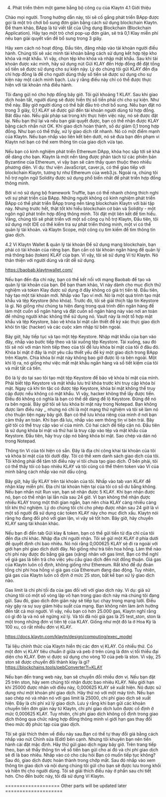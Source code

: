 4. Phát triển thêm một game bằng bộ công cụ của Klaytn
4.1 Giới thiệu

Chào mọi người. Trong hướng dẫn này, tôi sẽ cố gắng phát triển BApp được gọi là một trò chơi bổ sung đơn giản bằng cách sử dụng blockchain Klaytn. Để tham khảo, BApp là từ viết tắt của Ứng dụng Blockchain (Blockchain Application). Hãy tạo một trò chơi pop-up đơn giản, sẽ trả 0,1 Klay miễn phí nếu bạn giải quyết vấn đề bổ sung trong 3 giây.

Hãy xem cách nó hoạt động. Đầu tiên, đăng nhập vào tài khoản người điều hành. Chúng tôi sẽ xác minh tài khoản bằng cách sử dụng kết hợp tệp kho khóa và mật khẩu. Vì vậy, chọn tệp kho khóa và nhập mật khẩu. Sau khi tài khoản được xác minh, hãy sử dụng nút Gửi KLAY đến Hợp đồng để đặt tổng số tiền sẽ được sử dụng cho sự kiện này. Lý do chúng tôi gửi KLAY đến địa chỉ hợp đồng là để cho người dùng thấy số tiền sẽ được sử dụng cho sự kiện này một cách minh bạch. Lưu ý rằng điều này chỉ có thể được thực hiện với tài khoản nhà điều hành.

Tôi đang gửi nó cho hợp đồng bây giờ. Tôi gửi khoảng 1 KLAY. Sau khi giao dịch hoàn tất, người dùng sẽ được hiển thị số tiền phải chi cho sự kiện. Như thế này. Bây giờ người dùng có thể bắt đầu trò chơi bổ sung. Nếu bạn đặt nó trong 3 giây, 0,1 KLAY sẽ được gửi đến tài khoản người dùng từ hợp đồng. Băt đâu nào. Nếu giải pháp sai trong khi thực hiện việc này, nó sẽ được đặt lại. Nếu bạn thử lại và nếu bạn giải quyết được, bạn có thể nhận được KLAY bằng cách nhấn nút OK. Khi giao dịch hoàn thành, số dư giảm 0,1 trong hợp đồng. Như bạn có thể thấy, xử lý giao dịch rất nhanh. Nó có một điểm mạnh của Klaytn. Nếu bạn nhấp vào liên kết bên dưới, nó sẽ đưa bạn đến phạm vi Klaytn nơi bạn có thể xem thông tin của giao dịch vừa tạo.

Nếu bạn có kinh nghiệm phát triển Ethereum DApp, khóa học sắp tới sẽ khá dễ dàng cho bạn. Klaytn là một nền tảng được phân tách từ các phiên bản Byzantine của Ethereum, vì vậy bạn sẽ cảm thấy quen thuộc theo nhiều phương diện. Ví dụ: thư viện JavaScript, caver.js, có thể giao tiếp với blockchain Klaytn, tương tự như Ethereum của web3.js. Ngoài ra, chúng tôi hỗ trợ ngôn ngữ Solidity được sử dụng phổ biến nhất để phát triển hợp đồng thông minh.

Bởi vì nó sử dụng bộ framework Truffle, bạn có thể nhanh chóng thích nghi với sự phát triển của BApp. Những người không có kinh nghiệm phát triển BApp có thể phát triển BApp trong nền tảng blockchain Klaytn với bài tập này. Nhưng trước hết, thật tốt khi hiểu blockchain cơ bản và Solidity - một ngôn ngữ phát triển hợp đồng thông minh. Tôi đặt một liên kết để tìm hiểu. Vâng, chúng tôi sẽ phát triển với một số công cụ hỗ trợ Klaytn, Đầu tiên, tôi sử dụng một IDE có thể kiểm tra sự phát triển thông minh, một ví có thể quản lý tài khoản. và Klaytn Scope, một công cụ tìm kiếm để tìm thông tin giao dịch.


4.2 Ví Klaytn Wallet & quản lý tài khoản
Để sử dụng mạng blockchain, bạn phải có tài khoản của riêng bạn. Bạn cần có tài khoản ngân hàng để quản lý mã thông báo (token) KLAY của bạn. Vì vậy, tôi sẽ sử dụng Ví từ Klaytn. Nó thân thiện với người dùng và rất dễ sử dụng. 

https://baobab.klaytnwallet.com/

Nếu bạn đến địa chỉ này, bạn có thể kết nối với mạng Baobab để tạo và quản lý tài khoản của bạn. Để bạn tham khảo, Ví này dành cho mục đích thử nghiệm và token Klay được sử dụng ở đây không có giá trị tiền tệ. Đầu tiên, hãy tạo một tài khoản mới. Nhấp vào Tạo ví mới. Nó là một quá trình tạo mật khẩu và tệp Keystore (kho khóa). Trước đó, tôi sẽ giải thích tập tin Keystore là gì. Nó giống như chúng ta hiện đang trong quá trình đến ngân hàng để làm một cuốn sổ ngân hàng và đặt cuốn sổ ngân hàng này vào nơi an toàn để những người khác không thể sử dụng nó. Vault này là một tổ hợp mật khẩu và tệp Keystore, bảo vệ khóa bí mật cần thiết để ký xác thực giao dịch khỏi tin tặc (hacker) và các cuộc xâm nhập từ bên ngoài.

Bây giờ, hãy tiếp tục và tạo một tệp Keystore. Nhập mật khẩu của bạn vào đây, nhấp vào bước tiếp theo và tải xuống tệp Keystore. Tải xuống, sau đó tôi sẽ nói với màn hình tiếp theo của tôi để lưu khóa bí mật của tôi ở đâu đó. Khóa bí mật ở đây là một yêu cầu thiết yếu để ký một giao dịch trong BApp trên Klaytn. Chìa khóa bí mật này không bao giờ được lộ ra bên ngoài. Một khi lộ ra, nó giống như việc mất mật khẩu ngân hàng và sổ tiết kiệm của tôi và mất tất cả tiền.

Đó là lý do tại sao tôi tạo một tệp Keystore để bảo vệ khóa bí mật của mình. Phải biết tệp Keystore và mật khẩu lưu trữ khóa trước khi truy cập khóa bí mật. Ngay cả khi tin tặc có được tệp Keystore, khóa bí mật không thể truy cập được nếu không có mật khẩu. Vì vậy, hacker không thể lấy được tiền. Điều đó không có nghĩa là bạn có thể dễ dàng để lộ Keystore. Đừng để nó ra bên ngoài. Bây giờ tôi sẽ lưu khóa bí mật này trong Notepad. Bạn không được làm điều này ,, nhưng nó chỉ là một mạng thử nghiệm và tôi sẽ làm nó cho thuận tiện ngay bây giờ. Bạn có thể lưu khóa riêng của mình ở nơi bạn cảm thấy an toàn. Khi bạn đã lưu, nhấp vào xem thông tin ví bên trái. Bây giờ tôi có thể truy cập vào ví của mình. Có hai cách để tiếp cận nó. Đầu tiên là sử dụng khóa bí mật và thứ hai là truy cập vào tệp và mật khẩu của Keystore. Đầu tiên, hãy truy cập nó bằng khóa bí mật. Sao chép và dán nó trong Notepad.

Thông tin Ví của tôi hiện có sẵn. Đây là địa chỉ công khai tài khoản của tôi và khóa bí mật của tôi dưới đây. Tôi có thể xem danh sách giao dịch của tôi. Tôi không phải để tâm tới điều này vì tôi chưa tạo giao dịch. Ở bên phải, tôi có thể thấy tôi có bao nhiêu KLAY và tôi cũng có thể thêm token vào Ví của mình bằng cách nhấp vào nút dấu cộng. 

Bây giờ, hãy lấy KLAY trên tài khoản của tôi. Nhấp vào tab van KLAY để nhận klay miễn phí. Địa chỉ tài khoản hiện tại của tôi có số dư bằng không. Nếu bạn nhấn nút Run van, bạn sẽ nhận được 5 KLAY. Khi bạn nhận được nó, bạn có thể nhận lại lần nữa sau 24 giờ. Vì bạn không thể nhận được nhiều KLAY trong một thời gian ngắn, bạn nên chia KLAY càng nhiều càng tốt khi thử nghiệm. Lý do chúng tôi chỉ cho phép được nhận sau 24 giờ là vì một số người đã sử dụng các token KLAY này cho mục đích xấu. Klaytn nói rằng họ đang đối phó với gian lận, vì vậy sẽ tốt hơn. Bây giờ, hãy chuyển KLAY sang tài khoản khác.

Nếu bạn đi đến tab Gửi klay & token, bạn có thể gửi tiền từ địa chỉ của tôi đến địa chỉ khác. Nhập địa chỉ người nhận. Tôi sẽ gửi một KLAY ở phía dưới để quyết định chi bao nhiêu. Nó nói rằng 0,000625 KLAY sẽ đi ra ngoài với giới hạn phí giao dịch dưới đây. Nó giống như trả tiền hoa hồng. Làm thế nào chi phí này được đo bằng giá gas (xăng) nhân với gas limit. Bạn có thể nghĩ về giá gas là tiền trả cho việc yêu cầu giao dịch đến nút đồng thuận. Giá gas của Klaytn luôn cố định, không giống như Ethereum. Rất khó để dự đoán tổng chi phí hoa hồng vì giá gas của Ethereum đang dao động. Tuy nhiên, giá gas của Klaytn luôn cố định ở mức 25 ston, bất kể bạn xử lý giao dịch nào.

Gas limit là chi phí tối đa của gas đối với với giao dịch này. Ví dụ: giả sử chúng tôi có một số vòng lặp vô hạn trong giao dịch này mà chúng tôi đang gửi. Sau đó, giao dịch đơn giản này sẽ tiếp tục chạy trong mạng lưới. Điều này gây ra sự suy giảm hiệu suất của mạng. Bạn không nên làm ảnh hưởng đến tất cả mọi người. Vì vậy, nếu bạn có hơn 25.000 gas, Klaytn nghĩ rằng có gì đó lạ và nó sẽ ngừng xử lý.
Và tôi đã nói giá gas là 25 test_ston, ston là một trong những đơn vị tiền tệ của KLAY. Giống như một đô la ở Hoa Kỳ là 100 xu, có rất nhiều đơn vị KLAY. 

https://docs.klaytn.com/klaytn/design/computing/exec_model 

Tài liệu chính thức của Klaytn hiển thị các đơn vị KLAY. Có nhiều thứ. Có một đơn vị KLAY tiêu chuẩn ở giữa và peb ở trên cùng là đơn vị tối thiểu đại diện cho KLAY. Đơn vị được sử dụng cho vòng 10 của peb là ston. Vì vậy, 25 ston sẽ được chuyển đổi thành klay là gì?
 https://blockchains.tools/pebConverter?l=KLAY 

Nếu bạn đến trang web này, bạn sẽ chuyển đổi nhiều đơn vị. Nếu bạn đặt 25 trên ston, hãy xem chúng tôi nhận được bao nhiêu KLAY. Nếu giới hạn khí 25000 được nhân với điều này, 0,000625 KLAY sẽ xuất hiện. Nó được sử dụng như một khoản phí giao dịch. Hãy thử nó với một máy tính. Nếu bạn sao chép nó và nhân nó với gas limit là 25000, chi phí giao dịch sẽ xuất hiện. Đây là chi phí xử lý giao dịch.
Lưu ý rằng khi bạn gửi các khoản chuyển tiền đơn giản này từ Klaytn, chi phí giao dịch luôn được cố định ở mức 0,000625 KLAY. Tuy nhiên, chi phí giao dịch không cố định trong giao dịch thông qua chức năng hợp đồng thông minh vì giới hạn gas thay đổi theo mức độ phức tạp của giao dịch. 

Tôi sẽ giải thích thêm về điều này sau.Bạn có thể tự thay đổi giá bằng cách nhấp vào nút Chỉnh sửa (Edit) bên cạnh. Nhưng tôi khuyên bạn nên tiến hành cài đặt mặc định. Hãy thử gửi giao dịch ngay bây giờ. Trên trang tiếp theo, bạn sẽ thấy thông tin về số tiền bạn gửi cho ai đó và chi phí giao dịch sẽ đi là bao nhiêu. Nhấp vào có cho câu hỏi Bạn có muốn tiếp tục không? Sau đó, giao dịch được hoàn thành trong chớp mắt. Sau đó nhấp vào xem thông tin giao dịch và nội dung chúng tôi gửi cho bạn sẽ được lưu trong khối và hiển thị cho người dùng. Tôi sẽ giải thích điều này ở phần sau chi tiết hơn. Cho đến bước này, tôi đã sử dụng Ví Klaytn.

=================== Other parts will be updated later ====================
